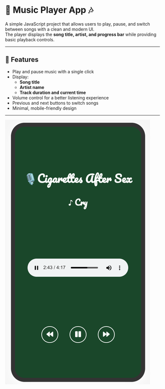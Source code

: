 # 🎵 Music Player App 🎶

A simple JavaScript project that allows users to play, pause, and switch between songs with a clean and modern UI.  
The player displays the **song title, artist, and progress bar** while providing basic playback controls.

---

## 🚀 Features

- Play and pause music with a single click
- Display:
  - **Song title**
  - **Artist name**
  - **Track duration and current time**
- Volume control for a better listening experience
- Previous and next buttons to switch songs
- Minimal, mobile-friendly design

---

![App Screenshot](./Screenshot%20From%202025-08-03%2020-50-08.png)
